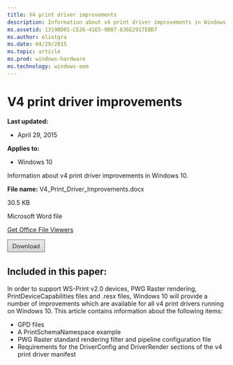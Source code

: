```yaml
---
title: V4 print driver improvements
description: Information about v4 print driver improvements in Windows 10.
ms.assetid: 13190D01-CE26-41E5-9B87-836E2917EBD7
ms.author: eliotgra
ms.date: 04/29/2015
ms.topic: article
ms.prod: windows-hardware
ms.technology: windows-oem
---
```


# V4 print driver improvements


**Last updated:**

-   April 29, 2015

**Applies to:**

-   Windows 10

Information about v4 print driver improvements in Windows 10.

**File name:** V4\_Print\_Driver\_Improvements.docx

30.5 KB

Microsoft Word file

[Get Office File Viewers](http://go.microsoft.com/fwlink/p/?LinkId=534085)

[![click here to download](images/download.png)](http://go.microsoft.com/fwlink/p/?LinkId=534034)

## <span id="Included_in_this_paper_"></span><span id="included_in_this_paper_"></span><span id="INCLUDED_IN_THIS_PAPER_"></span>Included in this paper:


In order to support WS-Print v2.0 devices, PWG Raster rendering, PrintDeviceCapabilities files and .resx files, Windows 10 will provide a number of improvements which are available for all v4 print drivers running on Windows 10. This article contains information about the following items:

-   GPD files
-   A PrintSchemaNamespace example
-   PWG Raster standard rendering filter and pipeline configuration file
-   Requirements for the DriverConfig and DriverRender sections of the v4 print driver manifest






